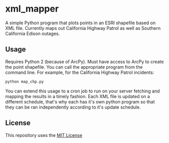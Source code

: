 # xml_mapper

A simple Python program that plots points in an ESRI shapefile based on XML file. Currently maps out California Highway Patrol as well as Southern California Edison outages.

## Usage

Requires Python 2 (because of ArcPy). Must have access to ArcPy to create the point shapefile. You can call the appropriate program from the command line. For example, for the California Highway Patrol incidents:
```
python map_chp.py
```

You can extend this usage to a cron job to run on your server fetching and mapping the results in a timely fashion. Each XML file is updated on a different schedule, that's why each has it's own python program so that they can be ran independently according to it's update schedule.


## License

This repository uses the [MIT License](https://github.com/Sirusblk/xml_mapper/blob/master/LICENSE)
